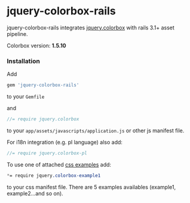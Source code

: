 # jquery-colorbox-rails

jquery-colorbox-rails integrates [jquery.colorbox](https://github.com/jackmoore/colorbox) with rails 3.1+ asset pipeline.

Colorbox version: <b id="colorbox-version">1.5.10</b>

### Installation

Add

``` ruby
gem 'jquery-colorbox-rails'
```

to your `Gemfile`

and

```javascript
//= require jquery.colorbox
```

to your `app/assets/javascripts/application.js` or other js manifest file.

For i18n integration (e.g. pl language) also add:

```javascript
//= require jquery.colorbox-pl
```

To use one of attached [css examples](http://www.jacklmoore.com/colorbox/example1/) add:

```css
*= require jquery.colorbox-example1
```

to your css manifest file. There are 5 examples availables (example1, example2...and so on).
